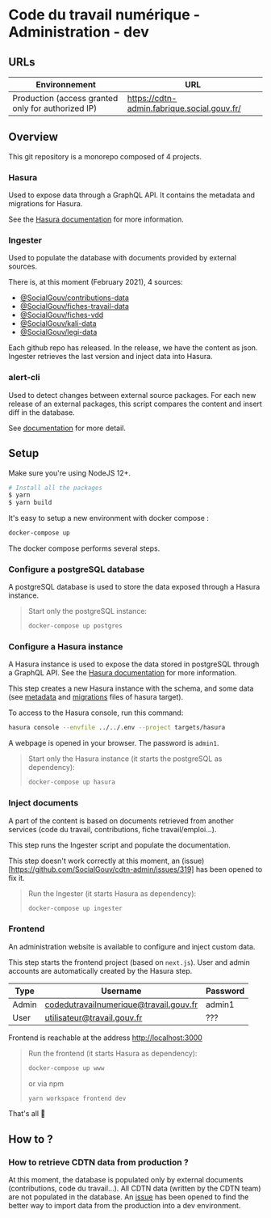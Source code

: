 # Code du travail numérique - Administration - dev

## URLs

| Environnement                                              | URL                                                         |
|------------------------------------------------------------|-------------------------------------------------------------|
|    Production (access granted only for authorized IP)      |  <https://cdtn-admin.fabrique.social.gouv.fr/>              |

## Overview

This git repository is a monorepo composed of 4 projects.

### Hasura

Used to expose data through a GraphQL API.
It contains the metadata and migrations for Hasura.

See the [Hasura documentation](https://hasura.io/docs/1.0/graphql/core/index.html) for more information.

### Ingester

Used to populate the database with documents provided by external sources.

There is, at this moment (February 2021), 4 sources:
 * [@SocialGouv/contributions-data](https://github.com/SocialGouv/contributions-data)
 * [@SocialGouv/fiches-travail-data](https://github.com/SocialGouv/fiches-travail-data)
 * [@SocialGouv/fiches-vdd](https://github.com/SocialGouv/fiches-vdd)
 * [@SocialGouv/kali-data](https://github.com/SocialGouv/kali-data)
 * [@SocialGouv/legi-data](https://github.com/SocialGouv/legi-data)

Each github repo has released. In the release, we have the content as json. 
Ingester retrieves the last version and inject data into Hasura.

### alert-cli

Used to detect changes between external source packages.
For each new release of an external packages, this script compares the content and insert diff in the database.

See [documentation](targets/alert-cli/README.md) for more detail.

## Setup

Make sure you're using NodeJS 12+.

```sh
# Install all the packages
$ yarn
$ yarn build
```

It's easy to setup a new environment with docker compose :

```sh
docker-compose up
```

The docker compose performs several steps.

### Configure a postgreSQL database

A postgreSQL database is used to store the data exposed through a Hasura instance.

> Start only the postgreSQL instance:
> ```sh
> docker-compose up postgres
> ```

### Configure a Hasura instance

A Hasura instance is used to expose the data stored in postgreSQL through a GraphQL API. 
See the [Hasura documentation](https://hasura.io/docs/1.0/graphql/core/index.html) for more information.

This step creates a new Hasura instance with the schema, 
and some data (see [metadata](targets/hasura/metadata) and [migrations](targets/hasura/migrations) files of hasura target).

To access to the Hasura console, run this command:

```sh
hasura console --envfile ../../.env --project targets/hasura
```

A webpage is opened in your browser. The password is `admin1`.

> Start only the Hasura instance (it starts the postgreSQL as dependency):
> ```sh
> docker-compose up hasura
> ```

### Inject documents

A part of the content is based on documents retrieved from another services (code du travail, contributions, fiche travail/emploi...).

This step runs the Ingester script and populate the documentation.

This step doesn't work correctly at this moment, an (issue)[https://github.com/SocialGouv/cdtn-admin/issues/319] has been opened to fix it.

> Run the Ingester (it starts Hasura as dependency):
> ```sh
> docker-compose up ingester
> ```

### Frontend

An administration website is available to configure and inject custom data.

This step starts the frontend project (based on `next.js`). 
User and admin accounts are automatically created by the Hasura step.

| Type         | Username                                | Password |
|--------------|-----------------------------------------|----------|
|    Admin     |  codedutravailnumerique@travail.gouv.fr | admin1   | 
|    User      |  utilisateur@travail.gouv.fr            | ???      |

Frontend is reachable at the address <http://localhost:3000>

> Run the frontend (it starts Hasura as dependency):
> ```sh
> docker-compose up www
> ```
> or via npm
> ```sh
> yarn workspace frontend dev
> ```

That's all 🎉

## How to ?

### How to retrieve CDTN data from production ?

At this moment, the database is populated only by external documents (contributions, code du travail...). 
All CDTN data (written by the CDTN team) are not populated in the database.
An [issue](https://github.com/SocialGouv/cdtn-admin/issues/320) has been opened to find the better way to import data from the production into a dev environment.


